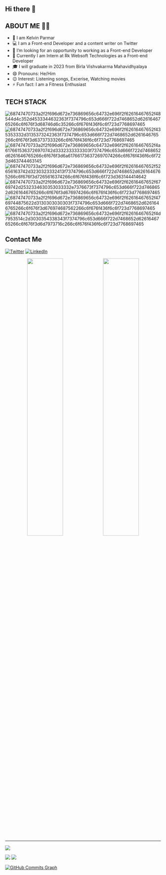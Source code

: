 ## Hi there 👋

## ABOUT ME 👨‍💼


- 👀 I am Kelvin Parmar
- 💻 I am a Front-end Developer and a content writer on Twitter
- 🤔 I’m looking for an opportunity to working as a Front-end Developer
- 🚩 Currently I am Intern at Rk Websoft Technologies as a Front-end Developer
- 🎓 I will graduate in 2023 from Birla Vishvakarma Mahavidhyalaya 
- 😄 Pronouns: He/Him
- 😉 Interest: Listening songs, Excerise, Watching movies 
- ⚡ Fun fact: I am a Fitness Enthusiast

## TECH STACK

![68747470733a2f2f696d672e736869656c64732e696f2f62616467652f48544d4c352d4533344632363f7374796c653d666f722d7468652d6261646765266c6f676f3d68746d6c35266c6f676f436f6c6f723d7768697465](https://user-images.githubusercontent.com/94775043/173361488-20a18ad7-6755-42d4-8567-296c3af61d64.svg)
![68747470733a2f2f696d672e736869656c64732e696f2f62616467652f435353332d3135373242363f7374796c653d666f722d7468652d6261646765266c6f676f3d63737333266c6f676f436f6c6f723d7768697465](https://user-images.githubusercontent.com/94775043/173361509-f1f1329d-bef9-4361-b1b3-cc1d754655cd.svg)
![68747470733a2f2f696d672e736869656c64732e696f2f62616467652f4a6176615363726970742d3332333333303f7374796c653d666f722d7468652d6261646765266c6f676f3d6a617661736372697074266c6f676f436f6c6f723d463744463145](https://user-images.githubusercontent.com/94775043/173361564-49628048-efe3-465f-b8b4-988ec798aa49.svg)
![68747470733a2f2f696d672e736869656c64732e696f2f62616467652f52656163742d3230323332413f7374796c653d666f722d7468652d6261646765266c6f676f3d7265616374266c6f676f436f6c6f723d363144414642](https://user-images.githubusercontent.com/94775043/173361582-a54f6d9f-b95d-4c41-bd9d-4857cf786007.svg)
![68747470733a2f2f696d672e736869656c64732e696f2f62616467652f6769742d2532334630353033332e7376673f7374796c653d666f722d7468652d6261646765266c6f676f3d676974266c6f676f436f6c6f723d7768697465](https://user-images.githubusercontent.com/94775043/173361634-1a32e7de-8f26-42c4-ade5-fa779c9ad999.svg)
![68747470733a2f2f696d672e736869656c64732e696f2f62616467652f4769744875622d3130303030303f7374796c653d666f722d7468652d6261646765266c6f676f3d676974687562266c6f676f436f6c6f723d7768697465](https://user-images.githubusercontent.com/94775043/173361679-cc19ff13-ebe2-46d2-82b8-d8cff786c829.svg)
![68747470733a2f2f696d672e736869656c64732e696f2f62616467652f4d7953514c2d3030354338343f7374796c653d666f722d7468652d6261646765266c6f676f3d6d7973716c266c6f676f436f6c6f723d7768697465](https://user-images.githubusercontent.com/94775043/173361699-5d8f7555-6d53-4632-b46e-ccd2ad9f03db.svg)

## Contact Me

[![Twitter](https://img.shields.io/badge/Twitter-1DA1F2?style=for-the-badge&logo=twitter&logoColor=white)](https://twitter.com/Kelvinparmar12?t=Lxj2GkWCNMHifolggIuZ_g&s=08)
[![LinkedIn](https://img.shields.io/badge/LinkedIn-0077B5?style=for-the-badge&logo=linkedin&logoColor=white)](https://www.linkedin.com/in/parmar-kelvin-549b50201/)


<p align="center">
   <img width="48%" src="https://github-readme-stats.vercel.app/api?username=kelvinparmar&show_icons=true&theme=tokyonight" /> 
  
   <img width="48%" src="https://github-readme-streak-stats.herokuapp.com/?user=kelvinparmar&theme=tokyonight" />
</p>

------------------------------------
![](https://komarev.com/ghpvc/?username=kelvinparmar&label=PROFILE+VIEWS)

<a href="https://www.twitter.com/kelvinparmar12" target="_blank" rel="noreferrer"><img
src="https://img.shields.io/twitter/follow/kelvinparmar12?logo=twitter&style=for-the-badge&color=0891b2&labelColor=1c1917"
/></a>
<a href="https://www.github.com/kelvinparmar" target="_blank" rel="noreferrer"><img
src="https://img.shields.io/github/followers/kelvinparmar?logo=github&style=for-the-badge&color=0891b2&labelColor=1c1917" /></a>

<a href="http://www.github.com/kelvinparmar"><img src="https://activity-graph.herokuapp.com/graph?username=kelvinparmar&bg_color=1c1917&color=ffffff&line=0891b2&point=ffffff&area_color=1c1917&area=true&hide_border=true&custom_title=GitHub%20Commits%20Graph" alt="GitHub Commits Graph" /></a>
